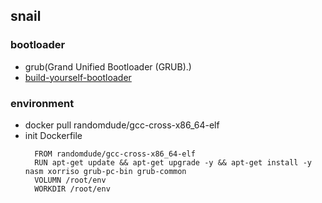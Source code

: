 ## snail

### bootloader
* grub(Grand Unified Bootloader (GRUB).)
* [build-yourself-bootloader](https://wiki.osdev.org/Rolling_Your_Own_Bootloader)

### environment
* docker pull randomdude/gcc-cross-x86_64-elf
* init Dockerfile
  ```
    FROM randomdude/gcc-cross-x86_64-elf
    RUN apt-get update && apt-get upgrade -y && apt-get install -y nasm xorriso grub-pc-bin grub-common
    VOLUMN /root/env
    WORKDIR /root/env
  ```
